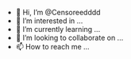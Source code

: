 - 👋 Hi, I’m @Censoreedddd
- 👀 I’m interested in ...
- 🌱 I’m currently learning ...
- 💞️ I’m looking to collaborate on ...
- 📫 How to reach me ...

<!---
Censoreedddd/Censoreedddd is a ✨ special ✨ repository because its `README.md` (this file) appears on your GitHub profile.
You can click the Preview link to take a look at your changes.
--->
